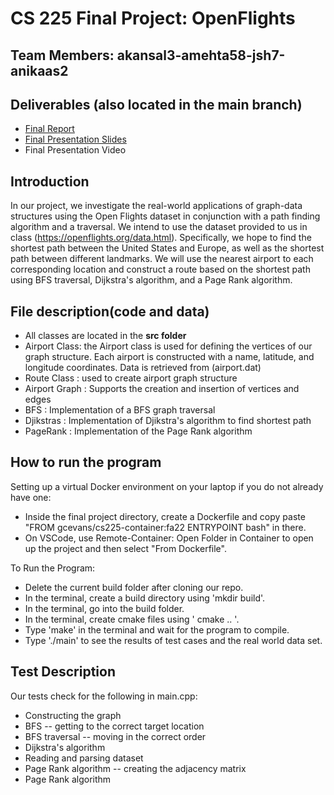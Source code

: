 # CS 225 Final Project: OpenFlights
## Team Members: akansal3-amehta58-jsh7-anikaas2
## Deliverables **(also located in the main branch)**
* [Final Report](https://docs.google.com/document/d/1kjOg-c4Xgn6BW5IbPelN-4nkI0Y-n2Mt81UZM1ifftc/edit?usp=sharing)
* [Final Presentation Slides](https://docs.google.com/presentation/d/1lhA2Qs8EKgJKitI2g0-CC5fffh4ZFWC0PytPVK2guUw/edit?usp=sharing)
* Final Presentation Video
## Introduction 
In our project, we investigate the real-world applications of graph-data structures using the Open Flights dataset in conjunction with a path finding algorithm and a traversal. We intend to use the dataset provided to us in class (https://openflights.org/data.html). Specifically, we hope to find the shortest path between the United States and Europe, as well as the shortest path between different landmarks. We will use the nearest airport to each corresponding location and construct a route based on the shortest path using BFS traversal, Dijkstra's algorithm, and a Page Rank algorithm.
## File description(code and data)
* All classes are located in the **src folder**
* Airport Class: the Airport class is used for defining the vertices of our graph structure. Each airport is constructed with a name, latitude, and longitude coordinates. Data is retrieved from (airport.dat)
* Route Class : used to create airport graph structure
* Airport Graph : Supports the creation and insertion of vertices and edges
* BFS : Implementation of a BFS graph traversal
* Djikstras : Implementation of Djikstra's algorithm to find shortest path
* PageRank : Implementation of the Page Rank algorithm
## How to run the program
Setting up a virtual Docker environment on your laptop if you do not already have one:
* Inside the final project directory, create a Dockerfile and copy paste "FROM gcevans/cs225-container:fa22
ENTRYPOINT bash" in there.
* On VSCode, use Remote-Container: Open Folder in Container to open up the project and then select "From Dockerfile".

To Run the Program:

* Delete the current build folder after cloning our repo.
* In the terminal, create a build directory using 'mkdir build'.
* In the terminal, go into the build folder.
* In the terminal, create cmake files using ' cmake .. '. 
* Type 'make' in the terminal and wait for the program to compile.
* Type './main' to see the results of test cases and the real world data set.
## Test Description
Our tests check for the following in main.cpp:
* Constructing the graph
* BFS -- getting to the correct target location
* BFS traversal -- moving in the correct order
* Dijkstra's algorithm
* Reading and parsing dataset
* Page Rank algorithm -- creating the adjacency matrix
* Page Rank algorithm
